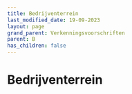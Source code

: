```yaml
---
title: Bedrijventerrein
last_modified_date: 19-09-2023
layout: page
grand_parent: Verkenningsvoorschriften
parent: B
has_children: false
---
```


Bedrijventerrein
================

